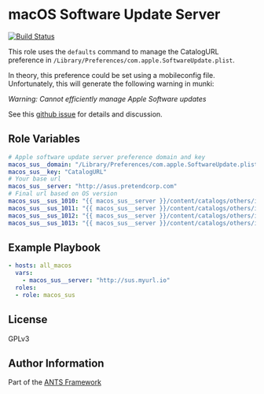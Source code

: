 macOS Software Update Server
============================

[![Build Status](https://travis-ci.org/ANTS-Framework/macos_sus.svg?branch=master)](https://travis-ci.org/ANTS-Framework/macos_sus)

This role uses the `defaults` command to manage the CatalogURL
preference in `/Library/Preferences/com.apple.SoftwareUpdate.plist`.

In theory, this preference could be set using a mobileconfig file.
Unfortunately, this will generate the following warning in munki:

*Warning: Cannot efficiently manage Apple Software updates*

See this [github issue](https://github.com/munki/munki/issues/511) for details and discussion.

Role Variables
--------------
```yml
# Apple software update server preference domain and key
macos_sus__domain: "/Library/Preferences/com.apple.SoftwareUpdate.plist"
macos_sus__key: "CatalogURL"
# Your base url
macos_sus__server: "http://asus.pretendcorp.com"
# Final url based on OS version
macos_sus__sus_1010: "{{ macos_sus__server }}/content/catalogs/others/index-10.10-10.9-mountainlion-lion-snowleopard-leopard.merged-1.sucatalog"
macos_sus__sus_1011: "{{ macos_sus__server }}/content/catalogs/others/index-10.11-10.10-10.9-mountainlion-lion-snowleopard-leopard.merged-1.sucatalog"
macos_sus__sus_1012: "{{ macos_sus__server }}/content/catalogs/others/index-10.12-10.11-10.10-10.9-mountainlion-lion-snowleopard-leopard.merged-1.sucatalog"
macos_sus__sus_1013: "{{ macos_sus__server }}/content/catalogs/others/index-10.13-10.12-10.11-10.10-10.9-mountainlion-lion-snowleopard-leopard.merged-1.sucatalog"
```

Example Playbook
----------------
```yml
- hosts: all_macos
  vars:
    - macos_sus__server: "http://sus.myurl.io"
  roles:
  - role: macos_sus
```

License
-------

GPLv3

Author Information
------------------
Part of the [ANTS Framework](https://ants-framework.github.io/)
